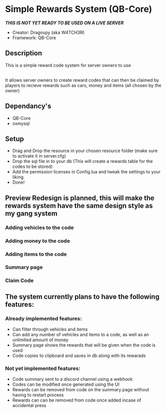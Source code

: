 #  Simple Rewards System (QB-Core)
***THIS IS NOT YET READY TO BE USED ON A LIVE SERVER***
- Creator: Dragospy (aka W4TCH3R)
- Framework: QB-Core
## Description

This is a simple reward code system for server owners to use<br>
<br>

It allows server owners to create reward codes that can then be claimed by players to recieve rewards such as cars, money and items (all chosen by the owner)

## Dependancy's
- QB-Core
- oxmysql

## Setup
- Drag and Drop the resource in your chosen resource folder (make sure to activate it in server.cfg)
- Drop the sql file in to your db (This will create a rewards table for the codes to be stored)
- Add the permission licenses in Config.lua and tweak the settings to your liking.
- Done!

## Preview ****Redesign is planned, this will make the rewards system have the same design style as my gang system****
### Adding vehicles to the code
### Adding money to the code
### Adding items to the code
### Summary page
### Claim Code

## The system currently plans to have the following features:
 ### Already implemented features:
 - Can filter through vehicles and items
 - Can add any number of vehicles and items to a code, as well as an unlimited amount of money
 - Summary page shows the rewards that will be given when the code is used
 - Code copies to clipboard and saves in db along with its rewarads
 ### Not yet implemented features:
 - Code summary sent to a discord channel using a webhook
 - Codes can be modified once generated using the UI
 - Rewards can be removed from code on the summary page without having to restart process
 - Rewards can can be removed from code once added incase of accidental press
